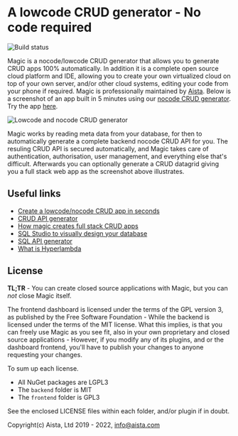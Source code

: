 
# A lowcode CRUD generator - No code required

![Build status](https://github.com/polterguy/magic/actions/workflows/codeql-analysis.yml/badge.svg)

Magic is a nocode/lowcode CRUD generator that allows you to generate CRUD apps 100% automatically.
In addition it is a complete open source cloud platform and IDE, allowing you to create your own virtualized
cloud on top of your own server, and/or other cloud systems, editing your code from your phone if required.
Magic is professionally maintained by [Aista](https://aista.com).
Below is a screenshot of an app built in 5 minutes using our [nocode CRUD generator](https://aista.com/crud-datagrid/).
Try the app [here](https://sakila.aista.com).

![Lowcode and nocode CRUD generator](https://raw.githubusercontent.com/polterguy/polterguy.github.io/master/images/sakila.jpg)

Magic works by reading meta data from your database, for then to automatically generate a
complete backend nocode CRUD API for you. The resuling CRUD API is secured automatically, and Magic takes care
of authentication, authorisation, user management, and everything else that's difficult. Afterwards you can
optionally generate a CRUD datagrid giving you a full stack web app as the screenshot above illustrates.

## Useful links

* [Create a lowcode/nocode CRUD app in seconds](https://aista.com)
* [CRUD API generator](https://aista.com/crud-api-generator/)
* [How magic creates full stack CRUD apps](https://aista.com/crud-datagrid/)
* [SQL Studio to visually design your database](https://aista.com/sql-studio/)
* [SQL API generator](https://aista.com/sql-api-generator/)
* [What is Hyperlambda](https://aista.com/hyperlambda/)

## License

**TL;TR** - You can create closed source applications with Magic, but you can _not_ close Magic itself.

The frontend dashboard is licensed under the terms of the GPL version 3, as published by the Free Software Foundation -
While the backend is licensed under the terms of the MIT license. What this implies, is that you can freely use Magic
as you see fit, also in your own proprietary and closed source applications - However, if you modify any of its plugins,
and or the dashboard frontend, you'll have to publish your changes to anyone requesting your changes.

To sum up each license.

* All NuGet packages are LGPL3
* The `backend` folder is MIT
* The `frontend` folder is GPL3

See the enclosed LICENSE files within each folder, and/or plugin if in doubt.

Copyright(c) Aista, Ltd 2019 - 2022, info@aista.com
